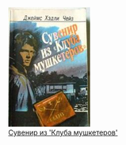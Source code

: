 ![](Сувенир%20из%20'Клуба%20мушкетеров'.jpg)  
[Сувенир из 'Клуба мушкетеров'](Сувенир%20из%20'Клуба%20мушкетеров')

